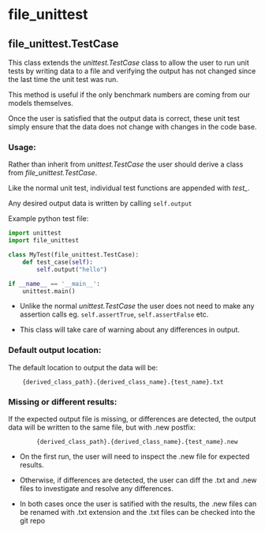 # file_unittest

## file_unittest.TestCase

This class extends the *unittest.TestCase* class to allow the user to
run unit tests by writing data to a file and verifying the output
has not changed since the last time the unit test was run.

This method is useful if the only benchmark numbers are coming from our
models themselves. 

Once the user is satisfied that the output data is
correct, these unit test simply ensure that the data does not change with
changes in the code base.

### Usage:

Rather than inherit from *unittest.TestCase* the user should
derive a class from *file_unittest.TestCase*.

Like the normal unit test, individual test functions 
are appended with *test_*.

Any desired output data is written by calling `self.output`

Example python test file:

```python
import unittest
import file_unittest

class MyTest(file_unittest.TestCase):
    def test_case(self):
        self.output("hello")

if __name__ == '__main__':
    unittest.main()
```

- Unlike the normal *unittest.TestCase* the user does not need to
make any assertion calls eg. `self.assertTrue`, `self.assertFalse` etc.

- This class will take care of warning about any differences in output.

### Default output location:

The default location to output the data will be:

```
    {derived_class_path}.{derived_class_name}.{test_name}.txt
```

### Missing or different results:
If the expected output file is missing, or differences are detected,
the output data will be written to the same file, but with .new postfix:

```
        {derived_class_path}.{derived_class_name}.{test_name}.new
```    

- On the first run, the user will need to inspect the .new file for expected
results. 
    
- Otherwise, if differences are detected, the user can diff the 
.txt and .new files to investigate and resolve any differences.

- In both cases once the user is satified with the results, the .new files can 
be renamed with .txt  extension and the .txt files can be checked into the git repo
